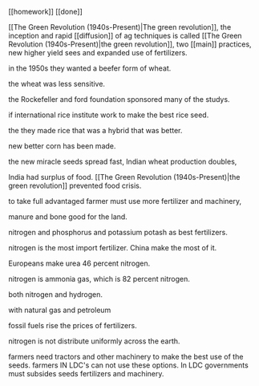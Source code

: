 [[homework]] [[done]]


[[The Green Revolution (1940s-Present)|The green revolution]],
the inception and rapid [[diffusion]] of ag techniques is called [[The Green Revolution (1940s-Present)|the green revolution]],
two [[main]] practices, new higher yield sees and expanded use of fertilizers.

in the 1950s they wanted a beefer form of wheat.

the wheat was less sensitive.

the Rockefeller and ford foundation sponsored many of the studys.

if international rice institute work to make the best rice seed.

the they made rice that was a hybrid that was better.

new better corn has been made.


the new miracle seeds spread fast,
Indian wheat production doubles,

India had surplus of food.
[[The Green Revolution (1940s-Present)|the green revolution]] prevented food crisis.

to take full advantaged farmer must use more fertilizer and machinery,

manure and bone good for the land.

nitrogen and phosphorus and potassium potash as best fertilizers.


nitrogen is the most import fertilizer.
China make the most of it.

Europeans make urea 46 percent nitrogen.

nitrogen is ammonia gas, which is 82 percent nitrogen.

both nitrogen and hydrogen.

with natural gas and petroleum 

fossil fuels rise the prices of fertilizers.

nitrogen is not distribute uniformly across the earth.

farmers need tractors and other machinery to make the best use of the seeds. farmers IN LDC's can not use these options. 
In LDC governments must subsides seeds fertilizers and machinery.
